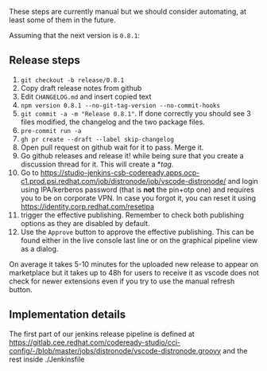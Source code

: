 These steps are currently manual but we should consider automating, at least some of them in the future.

Assuming that the next version is `0.8.1`:

## Release steps

1. `git checkout -b release/0.8.1`
1. Copy draft release notes from github
1. Edit `CHANGELOG.md` and insert copied text
1. `npm version 0.8.1 --no-git-tag-version --no-commit-hooks`
1. `git commit -a -m "Release 0.8.1"`. If done correctly you should see 3 files modified, the changelog and the two package files.
1. `pre-commit run -a`
1. `gh pr create --draft --label skip-changelog`
1. Open pull request on github wait for it to pass. Merge it.
1. Go github releases and release it! while being sure that you create a discussion thread for it. This will create a \*_tag_.
1. Go to https://studio-jenkins-csb-codeready.apps.ocp-c1.prod.psi.redhat.com/job/distronode/job/vscode-distronode/ and login using IPA/kerberos password (that is **not** the pin+otp one) and requires you to be on corporate VPN. In case you forgot it, you can reset it using https://identity.corp.redhat.com/resetipa
1. trigger the effective publishing. Remember to check both publishing options as they are disabled by default.
1. Use the `Approve` button to approve the effective publishing. This can be found either in the live console last line or on the graphical pipeline view as a dialog.

On average it takes 5-10 minutes for the uploaded new release to appear on marketplace but it takes up to 48h for users to receive it as vscode does not check for newer extensions even if you try to use the manual refresh button.

## Implementation details

The first part of our jenkins release pipeline is defined at https://gitlab.cee.redhat.com/codeready-studio/cci-config/-/blob/master/jobs/distronode/vscode-distronode.groovy and the rest inside ./Jenkinsfile
